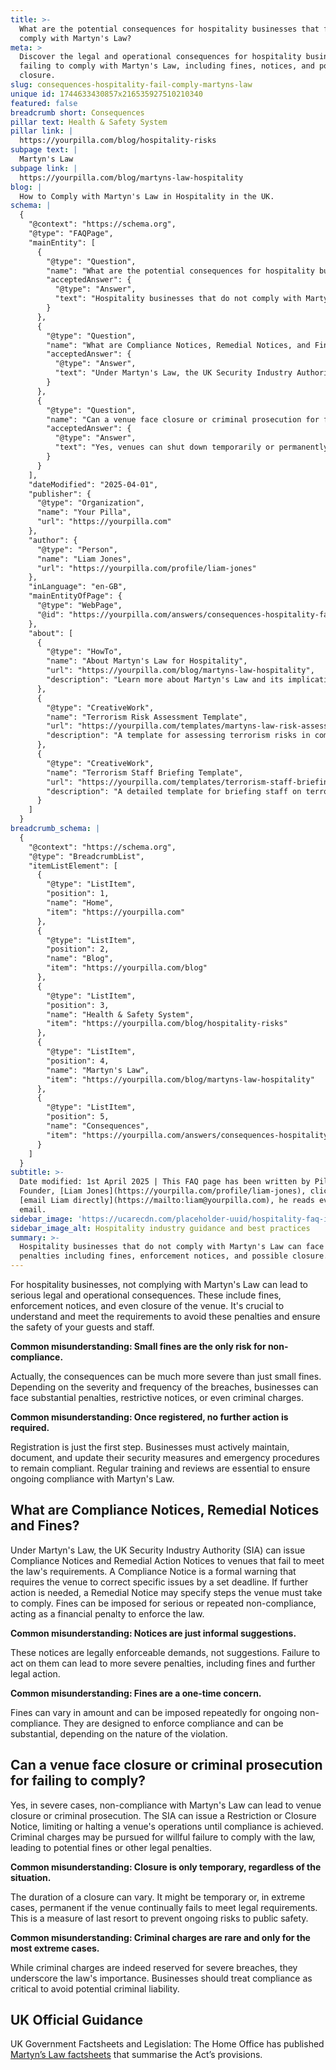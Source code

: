 ```yaml
---
title: >-
  What are the potential consequences for hospitality businesses that fail to
  comply with Martyn's Law?
meta: >
  Discover the legal and operational consequences for hospitality businesses
  failing to comply with Martyn's Law, including fines, notices, and potential
  closure.
slug: consequences-hospitality-fail-comply-martyns-law
unique id: 1744633430857x216535927510210340
featured: false
breadcrumb short: Consequences
pillar text: Health & Safety System
pillar link: |
  https://yourpilla.com/blog/hospitality-risks
subpage text: |
  Martyn's Law
subpage link: |
  https://yourpilla.com/blog/martyns-law-hospitality
blog: |
  How to Comply with Martyn's Law in Hospitality in the UK.
schema: |
  {
    "@context": "https://schema.org",
    "@type": "FAQPage",
    "mainEntity": [
      {
        "@type": "Question",
        "name": "What are the potential consequences for hospitality businesses that fail to comply with Martyn's Law?",
        "acceptedAnswer": {
          "@type": "Answer",
          "text": "Hospitality businesses that do not comply with Martyn's Law can face stiff penalties including fines, enforcement notices, and possible closure. Understanding and adhering to the regulations is crucial to avoid these significant legal and operational repercussions, ensuring the safety of both guests and staff. Ignoring these requirements can lead to substantial penalties and criminal charges, underlining the importance of maintaining up-to-date security measures and comprehensive training."
        }
      },
      {
        "@type": "Question",
        "name": "What are Compliance Notices, Remedial Notices, and Fines under Martyn's Law?",
        "acceptedAnswer": {
          "@type": "Answer",
          "text": "Under Martyn's Law, the UK Security Industry Authority (SIA) can issue Compliance Notices as formal warnings to correct specific issues by a deadline. Remedial Action Notices may then impose further steps for compliance if initial notices are not met. Fines serve as financial penalties for serious or repeated non-compliance. These notices and fines are legal tools meant to enforce compliance, and not addressing them can lead to increased penalties."
        }
      },
      {
        "@type": "Question",
        "name": "Can a venue face closure or criminal prosecution for failing to comply with Martyn's Law?",
        "acceptedAnswer": {
          "@type": "Answer",
          "text": "Yes, venues can shut down temporarily or permanently or even face criminal prosecution for severe non-compliance with Martyn's Law. The severity of the legal outcome, like closure or prosecution, underscores the imperative of compliance to curb significant public safety risks."
        }
      }
    ],
    "dateModified": "2025-04-01",
    "publisher": {
      "@type": "Organization",
      "name": "Your Pilla",
      "url": "https://yourpilla.com"
    },
    "author": {
      "@type": "Person",
      "name": "Liam Jones",
      "url": "https://yourpilla.com/profile/liam-jones"
    },
    "inLanguage": "en-GB",
    "mainEntityOfPage": {
      "@type": "WebPage",
      "@id": "https://yourpilla.com/answers/consequences-hospitality-fail-comply-martyns-law"
    },
    "about": [
      {
        "@type": "HowTo",
        "name": "About Martyn's Law for Hospitality",
        "url": "https://yourpilla.com/blog/martyns-law-hospitality",
        "description": "Learn more about Martyn's Law and its implications for hospitality businesses to ensure compliance and security."
      },
      {
        "@type": "CreativeWork",
        "name": "Terrorism Risk Assessment Template",
        "url": "https://yourpilla.com/templates/martyns-law-risk-assessment",
        "description": "A template for assessing terrorism risks in compliance with Martyn’s Law, essential for hospitality venues."
      },
      {
        "@type": "CreativeWork",
        "name": "Terrorism Staff Briefing Template",
        "url": "https://yourpilla.com/templates/terrorism-staff-briefing",
        "description": "A detailed template for briefing staff on terrorism precautions and measures as mandated by Martyn's Law."
      }
    ]
  }
breadcrumb_schema: |
  {
    "@context": "https://schema.org",
    "@type": "BreadcrumbList",
    "itemListElement": [
      {
        "@type": "ListItem",
        "position": 1,
        "name": "Home",
        "item": "https://yourpilla.com"
      },
      {
        "@type": "ListItem",
        "position": 2,
        "name": "Blog",
        "item": "https://yourpilla.com/blog"
      },
      {
        "@type": "ListItem",
        "position": 3,
        "name": "Health & Safety System",
        "item": "https://yourpilla.com/blog/hospitality-risks"
      },
      {
        "@type": "ListItem",
        "position": 4,
        "name": "Martyn's Law",
        "item": "https://yourpilla.com/blog/martyns-law-hospitality"
      },
      {
        "@type": "ListItem",
        "position": 5,
        "name": "Consequences",
        "item": "https://yourpilla.com/answers/consequences-hospitality-fail-comply-martyns-law"
      }
    ]
  }
subtitle: >-
  Date modified: 1st April 2025 | This FAQ page has been written by Pilla
  Founder, [Liam Jones](https://yourpilla.com/profile/liam-jones), click to
  [email Liam directly](https://mailto:liam@yourpilla.com), he reads every
  email.
sidebar_image: 'https://ucarecdn.com/placeholder-uuid/hospitality-faq-image.jpg'
sidebar_image_alt: Hospitality industry guidance and best practices
summary: >-
  Hospitality businesses that do not comply with Martyn's Law can face stiff
  penalties including fines, enforcement notices, and possible closure.
---
```

For hospitality businesses, not complying with Martyn's Law can lead to serious legal and operational consequences. These include fines, enforcement notices, and even closure of the venue. It's crucial to understand and meet the requirements to avoid these penalties and ensure the safety of your guests and staff.

**Common misunderstanding: Small fines are the only risk for non-compliance.**

Actually, the consequences can be much more severe than just small fines. Depending on the severity and frequency of the breaches, businesses can face substantial penalties, restrictive notices, or even criminal charges.

**Common misunderstanding: Once registered, no further action is required.**

Registration is just the first step. Businesses must actively maintain, document, and update their security measures and emergency procedures to remain compliant. Regular training and reviews are essential to ensure ongoing compliance with Martyn's Law.

## What are Compliance Notices, Remedial Notices and Fines?

Under Martyn's Law, the UK Security Industry Authority (SIA) can issue Compliance Notices and Remedial Action Notices to venues that fail to meet the law's requirements. A Compliance Notice is a formal warning that requires the venue to correct specific issues by a set deadline. If further action is needed, a Remedial Notice may specify steps the venue must take to comply. Fines can be imposed for serious or repeated non-compliance, acting as a financial penalty to enforce the law.

**Common misunderstanding: Notices are just informal suggestions.**

These notices are legally enforceable demands, not suggestions. Failure to act on them can lead to more severe penalties, including fines and further legal action.

**Common misunderstanding: Fines are a one-time concern.**

Fines can vary in amount and can be imposed repeatedly for ongoing non-compliance. They are designed to enforce compliance and can be substantial, depending on the nature of the violation.

## Can a venue face closure or criminal prosecution for failing to comply?

Yes, in severe cases, non-compliance with Martyn's Law can lead to venue closure or criminal prosecution. The SIA can issue a Restriction or Closure Notice, limiting or halting a venue's operations until compliance is achieved. Criminal charges may be pursued for willful failure to comply with the law, leading to potential fines or other legal penalties.

**Common misunderstanding: Closure is only temporary, regardless of the situation.**

The duration of a closure can vary. It might be temporary or, in extreme cases, permanent if the venue continually fails to meet legal requirements. This is a measure of last resort to prevent ongoing risks to public safety.

**Common misunderstanding: Criminal charges are rare and only for the most extreme cases.**

While criminal charges are indeed reserved for severe breaches, they underscore the law's importance. Businesses should treat compliance as critical to avoid potential criminal liability.

## UK Official Guidance

UK Government Factsheets and Legislation: The Home Office has published [Martyn’s Law factsheets](https://homeofficemedia.blog.gov.uk/2023/12/06/martyns-law-factsheets/) that summarise the Act’s provisions.
